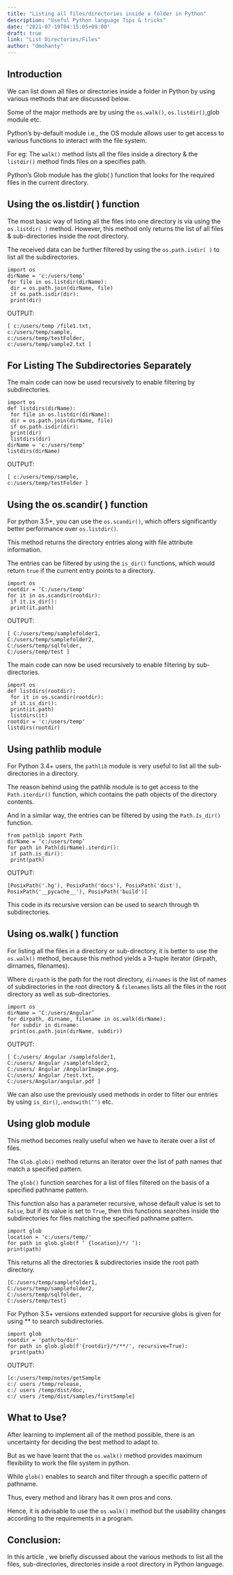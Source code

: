 ```yaml
---
title: "Listing all files/directories inside a folder in Python"
description: "Useful Python language Tips & tricks"
date: "2021-07-19T04:15:05+09:00"
draft: true
link: "List Directories/Files"
author: "dmohanty"
---
```


## Introduction

We can list down all files or directories inside a folder in Python by using various methods that are discussed below. 

Some of the major methods are by using the `os.walk()`, `os.listdir()`,glob module etc.

Python’s by-default module i.e., the OS module allows user to get access to various functions to interact with the file system.

For eg: The `walk()` method lists all the files inside a directory & the `listdir()` method finds files on a specifies path.

Python’s Glob module has the glob( ) function that looks for the required files in the current directory.

## Using the os.listdir( ) function

The most basic way of listing all the files into one directory is via using the `os.listdir( )` method. However, this method only returns the list of all files & sub-directories inside the root directory. 

The received data can be further filtered by using the `os.path.isdir( )` to list all the subdirectories.

```
import os
dirName = 'c:/users/temp’
for file in os.listdir(dirName):
 dir = os.path.join(dirName, file)
 if os.path.isdir(dir):
 print(dir)

```
OUTPUT:
```
[ c:/users/temp /file1.txt,
c:/users/temp/sample,
c:/users/temp/testFolder,
c:/users/temp/sample2.txt ]
```

## For Listing The Subdirectories Separately

The main code can now be used recursively to enable filtering by subdirectories.

```
import os
def listdirs(dirName):
 for file in os.listdir(dirName):
 dir = os.path.join(dirName, file)
 if os.path.isdir(dir):
 print(dir)
 listdirs(dir)
dirName = 'c:/users/temp’
listdirs(dirName)
```
OUTPUT:
```
[ c:/users/temp/sample,
c:/users/temp/testFolder ]
```
## Using the os.scandir( ) function

For python 3.5+, you can use the `os.scandir()`, which offers significantly better performance over `os.listdir()`. 

This method returns the directory entries along with file attribute information. 

The entries can be filtered by using the `is_dir()` functions, which would return `true` if the current entry points to a directory.

```
import os
rootdir = ‘C:/users/temp'
for it in os.scandir(rootdir):
 if it.is_dir():
 print(it.path)
```
OUTPUT:

```
[ C:/users/temp/samplefolder1,
C:/users/temp/samplefolder2,
C:/users/temp/sqlfolder,
C:/users/temp/test ]
```
The main code can now be used recursively to enable filtering by
sub-directories.

```
import os
def listdirs(rootdir):
 for it in os.scandir(rootdir):
 if it.is_dir():
 print(it.path)
 listdirs(it)
rootdir = 'c:/users/temp'
listdirs(rootdir)
```

## Using pathlib module

For Python 3.4+ users, the `pathlib` module is very useful to list all the sub-directories in a directory. 

The reason behind using the pathlib module is to get access to the `Path.iterdir()` function, which contains the path objects of the directory contents. 

And in a similar way, the entries can be filtered by using the `Path.Is_dir()` function.

```
from pathlib import Path
dirName = ‘c:/users/temp’
for path in Path(dirName).iterdir():
 if path.is_dir():
 print(path)
```
OUTPUT:

```
[PosixPath('.hg'), PosixPath('docs'), PosixPath('dist'),
PosixPath('__pycache__'), PosixPath('build')]
```

This code in its recursive version can be used to search through th subdirectories.

## Using os.walk( ) function

For listing all the files in a directory or sub-directory, it is better to use the `os.walk()` method, because this method yields a 3-tuple iterator (dirpath, dirnames, filenames).

Where `dirpath` is the path for the root directory, `dirnames` is the list of names of subdirectories in the root directory & `filenames` lists all the files in the root directory as well as sub-directories.

```
import os
dirName = ‘C:/users/Angular’
for dirpath, dirname, filename in os.walk(dirName):
 for subdir in dirname:
 print(os.path.join(dirName, subdir))
```

OUTPUT:

```
[ C:/users/ Angular /samplefolder1,
C:/users/ Angular /samplefolder2,
C:/users/ Angular /AngularImage.png,
C:/users/ Angular /test.txt,
C:/users/Angular/angular.pdf ]
```

We can also use the previously used methods in order to filter our entries by using `is_dir()`,`.endswith(‘’)` etc.

## Using glob module

This method becomes really useful when we have to iterate over a list of files. 

The `Glob.glob()` method returns an iterator over the list of path names that match a specified pattern.

The `glob()` function searches for a list of files filtered on the basis of a specified pathname pattern. 

This function also has a parameter recursive, whose default value is set to `False`, but if its
value is set to `True`, then this functions searches inside the subdirectories for files matching the specified pathname pattern.

```
import glob
location = 'c:/users/temp/'
for path in glob.glob(f ‘ {location}/*/ ’):
print(path)
```

This returns all the directories & subdirectories inside the root path directory.

```
[C:/users/temp/samplefolder1,
C:/users/temp/samplefolder2,
C:/users/temp/sqlfolder,
C:/users/temp/test]
```

For Python 3.5+ versions extended support for recursive globs is given for using ** to search subdirectories.

```
import glob
rootdir = 'path/to/dir'
for path in glob.glob(f'{rootdir}/*/**/', recursive=True):
 print(path)
```
OUTPUT:

```
[c:/users/temp/notes/getSample
c:/ users /temp/release,
c:/ users /temp/dist/doc,
c:/ users /temp/dist/samples/firstSample]
```

## What to Use?

After learning to implement all of the method possible, there is an uncertainty for deciding the best method to adapt to. 

But as we have learnt that the `os.walk()` method provides maximum flexibility to work the file system in python. 

While `glob()` enables to search and filter through a specific pattern of pathname. 

Thus, every method and library has it own pros and cons. 

Hence, it is advisable to use the `os.walk()` method but the usability changes according to the requirements in a program.

## Conclusion:

In this article , we briefly discussed about the various methods to list all the files, sub-directories, directories inside a root directory in Python language.







